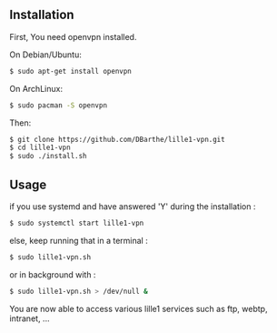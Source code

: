 ## Installation

First, You need openvpn installed.

On Debian/Ubuntu:
```bash
$ sudo apt-get install openvpn
```
On ArchLinux:
```bash
$ sudo pacman -S openvpn
```

Then:
```bash
$ git clone https://github.com/DBarthe/lille1-vpn.git
$ cd lille1-vpn
$ sudo ./install.sh
```

## Usage
if you use systemd and have answered 'Y' during the installation :
```bash
$ sudo systemctl start lille1-vpn
```

else, keep running that in a terminal :
```bash
$ sudo lille1-vpn.sh
```

or in background with :
```bash
$ sudo lille1-vpn.sh > /dev/null &
```

You are now able to access various lille1 services such as ftp, webtp, intranet, ...
